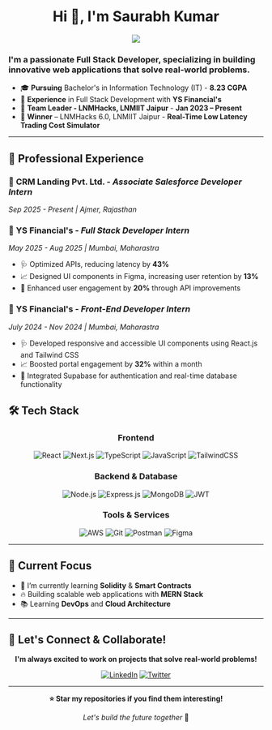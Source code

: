 
<h1 align="center">Hi 👋, I'm Saurabh Kumar</h1>
<div align="center">
  <img src="https://readme-typing-svg.herokuapp.com/?lines=Full+Stack+Developer;Problem+Solver&center=true&width=380&height=45">
</div>
<h3>I'm a passionate Full Stack Developer, specializing in building innovative web applications that solve real-world problems.</h3>

- 🎓 **Pursuing** Bachelor's in Information Technology (IT) - **8.23 CGPA**
- 💼 **Experience** in Full Stack Development with **YS Financial's**
- 🎯 **Team Leader - LNMHacks, LNMIIT Jaipur** - **Jan 2023 – Present**
- 🏅 **Winner** – LNMHacks 6.0, LNMIIT Jaipur - **Real-Time Low Latency Trading Cost Simulator**
---

## 💼 Professional Experience

### 🏥 **CRM Landing Pvt. Ltd.** - *Associate Salesforce Developer Intern*
*Sep 2025 - Present | Ajmer, Rajasthan*

### 🏥 **YS Financial's** - *Full Stack Developer Intern*
*May 2025 - Aug 2025 | Mumbai, Maharastra*
- 🩺 Optimized APIs, reducing latency by **43%**
- 📈 Designed UI components in Figma, increasing user retention by **13%**
- 🧘 Enhanced user engagement by **20%** through API improvements

### 🏥 **YS Financial's** - *Front-End Developer Intern*
*July 2024 - Nov 2024 | Mumbai, Maharastra*
- 🩺 Developed responsive and accessible UI components using React.js and Tailwind CSS
- 📈 Boosted portal engagement by **32%** within a month
- 🧘 Integrated Supabase for authentication and real-time database functionality

## 🛠️ Tech Stack

<div align="center">

### Frontend
![React](https://img.shields.io/badge/React-20232A?style=for-the-badge&logo=react&logoColor=61DAFB)
![Next.js](https://img.shields.io/badge/Next.js-000000?style=for-the-badge&logo=next.js&logoColor=white)
![TypeScript](https://img.shields.io/badge/TypeScript-007ACC?style=for-the-badge&logo=typescript&logoColor=white)
![JavaScript](https://img.shields.io/badge/JavaScript-F7DF1E?style=for-the-badge&logo=javascript&logoColor=black)
![TailwindCSS](https://img.shields.io/badge/Tailwind_CSS-38B2AC?style=for-the-badge&logo=tailwind-css&logoColor=white)

### Backend & Database
![Node.js](https://img.shields.io/badge/Node.js-43853D?style=for-the-badge&logo=node.js&logoColor=white)
![Express.js](https://img.shields.io/badge/Express.js-404D59?style=for-the-badge&logo=express&logoColor=white)
![MongoDB](https://img.shields.io/badge/MongoDB-4EA94B?style=for-the-badge&logo=mongodb&logoColor=white)
![JWT](https://img.shields.io/badge/JWT-black?style=for-the-badge&logo=JSON%20web%20tokens)

### Tools & Services
![AWS](https://img.shields.io/badge/AWS-232F3E?style=for-the-badge&logo=amazon-aws&logoColor=white)
![Git](https://img.shields.io/badge/Git-F05032?style=for-the-badge&logo=git&logoColor=white)
![Postman](https://img.shields.io/badge/Postman-FF6C37?style=for-the-badge&logo=postman&logoColor=white)
![Figma](https://img.shields.io/badge/Figma-F24E1E?style=for-the-badge&logo=figma&logoColor=white)

</div>

---

## 🎯 Current Focus
- 🌱 I’m currently learning **Solidity** & **Smart Contracts**
- 🔥 Building scalable web applications with **MERN Stack**
- 📚 Learning **DevOps** and **Cloud Architecture**

---

## 🤝 Let's Connect & Collaborate!

<div align="center">

**I'm always excited to work on projects that solve real-world problems!**

[![LinkedIn](https://img.shields.io/badge/LinkedIn-0077B5?style=for-the-badge&logo=linkedin&logoColor=white)](https://linkedin.com/in/shreyansh0009)
[![Twitter](https://img.shields.io/badge/Twitter-1DA1F2?style=for-the-badge&logo=twitter&logoColor=white)](https://twitter.com/saurabhshreyan1)

</div>

---

<div align="center">
  
  **⭐ Star my repositories if you find them interesting!**
  
  *Let's build the future together* 🚀
  
</div>


